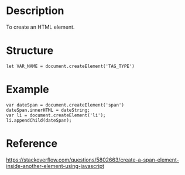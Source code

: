 # Description
To create an HTML element.

# Structure
`let VAR_NAME = document.createElement('TAG_TYPE')`

# Example
```
var dateSpan = document.createElement('span')
dateSpan.innerHTML = dateString;
var li = document.createElement('li');
li.appendChild(dateSpan);
```

# Reference
https://stackoverflow.com/questions/5802663/create-a-span-element-inside-another-element-using-javascript